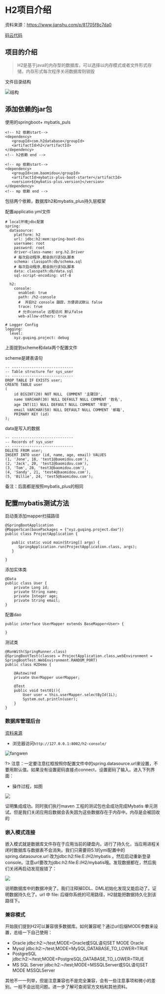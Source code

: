 # H2项目介绍

资料来源：https://www.jianshu.com/p/81705f8c7da0 

[码云代码](https://gitee.com/L10052108/springboot_project/tree/h2/)

##  项目的介绍

> H2是基于java的内存型的数据库，可以选择以内存模式或者文件形式存储，内存形式每次程序关闭数据库则销毁

文件目录结构

![结构](images/e6c9d24ely1h0e0yesfwkj20ou0vg77g.jpg)

## 添加依赖的jar包

使用的springboot+ mybatis_puls

```
<!-- h2 依赖start-->
<dependency>
   <groupId>com.h2database</groupId>
   <artifactId>h2</artifactId>
</dependency>
<!-- h2依赖 end -->

<!-- mp 依赖start-->
<dependency>
   <groupId>com.baomidou</groupId>
   <artifactId>mybatis-plus-boot-starter</artifactId>
   <version>${mybatis-plus.version}</version>
</dependency>
<!-- mp 依赖 end -->
```

包括两个依赖，数据库h2和mybatis_plus持久层框架



配置applicatio.yml文件

```
# local环境jdbc配置
spring:
  datasource:
    platform: h2
    url: jdbc:h2:mem:spring-boot-dss
    username: root
    password: root
    driver-class-name: org.h2.Driver
    # 每次启动程序,都会执行该SQL脚本
    schema: classpath:db/schema.sql
    # 每次启动程序,都会执行该SQL脚本
    data: classpath:db/data.sql
    sql-script-encoding: utf-8

  h2:
    console:
      enabled: true
      path: /h2-console
      #  开启h2 console 跟踪，方便调试默认 false
      trace: true
      # 允许console 远程访问 默认false
      web-allow-others: true

# Logger Config
logging:
  level:
    xyz.guqing.project: debug
```

上面提到scheme和data两个配置文件

scheme是建表语句

```
-- ----------------------------
-- Table structure for sys_user
-- ----------------------------
DROP TABLE IF EXISTS user;
CREATE TABLE user
(
    id BIGINT(20) NOT NULL  COMMENT '主键ID',
    name VARCHAR(30) NULL DEFAULT NULL COMMENT '姓名',
    age INT(11) NULL DEFAULT NULL COMMENT '年龄',
    email VARCHAR(50) NULL DEFAULT NULL COMMENT '邮箱',
    PRIMARY KEY (id)
);
```

data是写入的数据

```
-- ----------------------------
-- Records of sys_user
-- ----------------------------
DELETE FROM user;
INSERT INTO user (id, name, age, email) VALUES
(1, 'Jone', 18, 'test1@baomidou.com'),
(2, 'Jack', 20, 'test2@baomidou.com'),
(3, 'Tom', 28, 'test3@baomidou.com'),
(4, 'Sandy', 21, 'test4@baomidou.com'),
(5, 'Billie', 24, 'test5@baomidou.com');
```

备注：后面都是按照mybatis_plus的相同

## 配置mybatis测试方法

启动类添加mapper扫描路径

```
@SpringBootApplication
@MapperScan(basePackages = {"xyz.guqing.project.dao"})
public class ProjectApplication {

   public static void main(String[] args) {
      SpringApplication.run(ProjectApplication.class, args);
   }

}
```

添加实体类

```
@Data
public class User {
    private Long id;
    private String name;
    private Integer age;
    private String email;
}
```

配置dao

```
public interface UserMapper extends BaseMapper<User> {

}
```

测试类

```
@RunWith(SpringRunner.class)
@SpringBootTest(classes = ProjectApplication.class,webEnvironment = SpringBootTest.WebEnvironment.RANDOM_PORT)
public class H2Demo {

    @Autowired
    private UserMapper userMapper;

    @Test
    public void test01(){
        User user = this.userMapper.selectById(1L);
        System.out.println(user);
    }
}
```

### 数据库管理后台

[资料来源](https://segmentfault.com/a/1190000020636564)

- 浏览器访问`http://127.0.0.1:8002/h2-console/`



![fangwen](images/e6c9d24ely1h0e0imqvfgj20bu089aad.jpg)

?>  注意：一定要注意红框按照你配置文件中的spring.datasource.url来设置，不要用默认值。如果没有设置密码直接点connect，设置密码了输入。进入下列界面：

- 操作过程，如图

![](images/e6c9d24ely1h0e0hfj23fg20pe0fyqk2.gif)

证明集成成功。同时我们执行maven 工程的测试包也会成功完成Mybatis 单元测试。但是我们关闭应用后数据会丢失因为这些数据存在于内存中。内存是会被回收的

### 嵌入模式连接

嵌入模式就是数据库文件存在于应用当前的硬盘内，进行了持久化，当应用进程关闭时数据库与数据表不会消失。我们只需要将5.1的yml配置中的 spring.datasource.url 改为jdbc:h2:file:E:/H2/mybatis 。然后启动重新登录console。注意url要改为jdbc:h2:file:E:/H2/mybatis哦。发现数据都在，然后我们关闭再启动发现报错了：

![](images/e6c9d24ely1h0e0yxme47j20m801uq33.jpg)

说明数据库中的数据冲突了。我们注释掉DDL、DML初始化发现又能启动了。证明数据持久化了。url 中 file: 后缀你系统的可用路径，H2就能把数据持久化到该路径下。

### 兼容模式

开始我们提到H2可以兼容很多数据库。如何兼容呢？通过url后缀MODE参数来设置，总结一下自己使用：

- Oracle jdbc:h2:~/test;MODE=Oracle或SQL语句SET MODE Oracle
- Mysql jdbc:h2:~/test;MODE=MySQL;DATABASE_TO_LOWER=TRUE
- PostgreSQL jdbc:h2:~/test;MODE=PostgreSQL;DATABASE_TO_LOWER=TRUE
- MS SQL Server jdbc:h2:~/test;MODE=MSSQLServer或SQL语句SET MODE MSSQLServer

其他不一一列举，但是注意兼容也不是完全兼容，会有一些注意事项和微小的差别。一般不会出现问题。进一步了解可查阅官方文档和其他资料。

